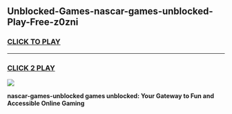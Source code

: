
## Unblocked-Games-nascar-games-unblocked-Play-Free-z0zni
<h3>
<a href="https://premium76.site?title=nascar-games-unblocked&ref=19M">CLICK TO PLAY</a></h3>
<hr>

<h3>
<a href="https://premium76.site?title=nascar-games-unblocked&ref=19M">CLICK 2 PLAY</a>
  
</h3>

<a href="https://premium76.site?title=nascar-games-unblocked&ref=19M"><img src="https://clearcache.store/games.png"></a>


**nascar-games-unblocked games unblocked: Your Gateway to Fun and Accessible Online Gaming**
